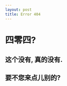 ```yaml
---
layout: post
title: Error 404 
---
```


四零四?
=====================

这个没有, 真的没有. 
---------------------

要不您来点儿别的?
---------------------
